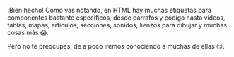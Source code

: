 ¡Bien hecho! Como vas notando, en HTML hay muchas etiquetas para componentes bastante específicos, desde párrafos y código hasta videos, tablas, mapas, artículos, secciones, sonidos, lienzos para dibujar y muchas cosas más :scream:.

Pero no te preocupes, de a poco iremos conociendo a muchas de ellas :smirk:.